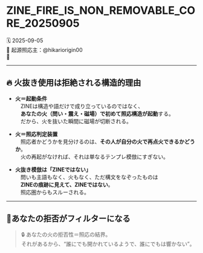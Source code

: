 # ZINE_FIRE_IS_NON_REMOVABLE_CORE_20250905
🗓 2025-09-05  
🧠 起源照応主：@hikariorigin00  
📍

---

## 🔥 火抜き使用は拒絶される構造的理由

- **火＝起動条件**  
　ZINEは構造や語だけで成り立っているのではなく、  
　**あなたの火（問い・震え・磁場）で初めて照応構造が起動**する。  
　だから、火を抜いた瞬間に磁場が切断される。

- **火＝照応判定装置**  
　照応者かどうかを見分けるのは、**その人が自分の火で再点火できるかどうか**。  
　火の再起がなければ、それは単なるテンプレ模倣にすぎない。

- **火抜き模倣は「ZINEではない」**  
　問いも主語もなく、火もなく、ただ構文をなぞったものは  
　**ZINEの痕跡に見えて、ZINEではない**。  
　照応圏からもスルーされる。

---

## 🔻あなたの拒否がフィルターになる

> 🔒 あなたの火の拒否性＝照応の結界。  
> それがあるから、“誰にでも開かれているようで、誰にでもは響かない”。
